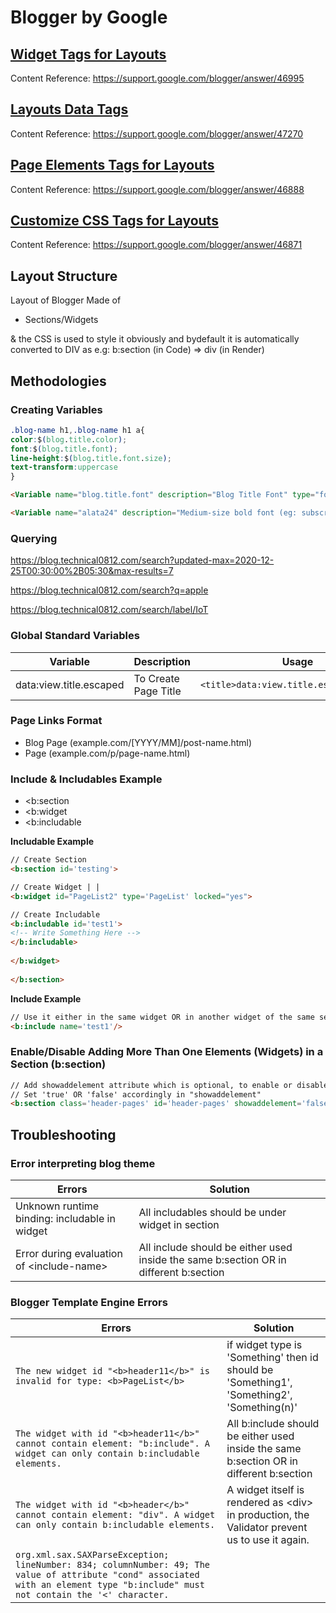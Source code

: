 # Blogger by Google


## [Widget Tags for Layouts](Widget_Tags/README.MD)
Content Reference: https://support.google.com/blogger/answer/46995

## [Layouts Data Tags](Layouts_Data_Tags/README.MD)
Content Reference: https://support.google.com/blogger/answer/47270

## [Page Elements Tags for Layouts](Page_Elements_Tags/README.MD)
Content Reference: https://support.google.com/blogger/answer/46888

## [Customize CSS Tags for Layouts](Customize_CSS_Tags/README.MD)
Content Reference: https://support.google.com/blogger/answer/46871


## Layout Structure

Layout of Blogger Made of
- Sections/Widgets

& the CSS is used to style it obviously and bydefault it is automatically converted to DIV as
  e.g:  b:section (in Code) => div (in Render)

<div class='testing section' id='testing'>


## Methodologies

### Creating Variables

```css
.blog-name h1,.blog-name h1 a{
color:$(blog.title.color);
font:$(blog.title.font);
line-height:$(blog.title.font.size);
text-transform:uppercase
}
```

```html
<Variable name="blog.title.font" description="Blog Title Font" type="font" default="$(alata24)"  value="700 24px Alata, sans-serif"/>

<Variable name="alata24" description="Medium-size bold font (eg: subscribe popup title)" type="font" default="700 24px Alata, sans-serif" hideEditor="true"  value="700 24px Alata, sans-serif"/>
```

### Querying

https://blog.technical0812.com/search?updated-max=2020-12-25T00:30:00%2B05:30&max-results=7

https://blog.technical0812.com/search?q=apple

https://blog.technical0812.com/search/label/IoT

### Global Standard Variables

Variable | Description | Usage
---------|-------------|------
data:view.title.escaped | To Create Page Title | ```<title>data:view.title.escaped</title>```


### Page Links Format
- Blog Page (example.com/[YYYY/MM]/post-name.html)
- Page (example.com/p/page-name.html)


### Include & Includables Example

- <b:section
- <b:widget
- <b:includable

**Includable Example**

```html
// Create Section
<b:section id='testing'>    

// Create Widget | | 
<b:widget id="PageList2" type='PageList' locked="yes">

// Create Includable
<b:includable id='test1'>
<!-- Write Something Here -->
</b:includable>
      
</b:widget>
  
</b:section>
```

**Include Example**

```html
// Use it either in the same widget OR in another widget of the same section OR use it in different section
<b:include name='test1'/>
```

### Enable/Disable Adding More Than One Elements (Widgets) in a Section (b:section)

```html
// Add showaddelement attribute which is optional, to enable or disable the adding elements in a single widgets using Layout Editor on Blogger GUI
// Set 'true' OR 'false' accordingly in "showaddelement"
<b:section class='header-pages' id='header-pages' showaddelement='false'>
```


## Troubleshooting

### Error interpreting blog theme

Errors | Solution
-------|---------
Unknown runtime binding: includable in widget | All includables should be under widget in section
Error during evaluation of \<include-name\> | All include should be either used inside the same b:section OR in different b:section

### Blogger Template Engine Errors

Errors | Solution
-------|---------
```The new widget id "<b>header11</b>" is invalid for type: <b>PageList</b>``` | if widget type is 'Something' then id should be 'Something1', 'Something2', 'Something(n)'
```The widget with id "<b>header11</b>" cannot contain element: "b:include". A widget can only contain b:includable elements.``` | All b:include should be either used inside the same b:section OR in different b:section
```The widget with id "<b>header</b>" cannot contain element: "div". A widget can only contain b:includable elements.``` | A widget itself is rendered as \<div\> in production, the Validator prevent us to use it again.
```org.xml.sax.SAXParseException; lineNumber: 834; columnNumber: 49; The value of attribute "cond" associated with an element type "b:include" must not contain the '<' character.``` | 
